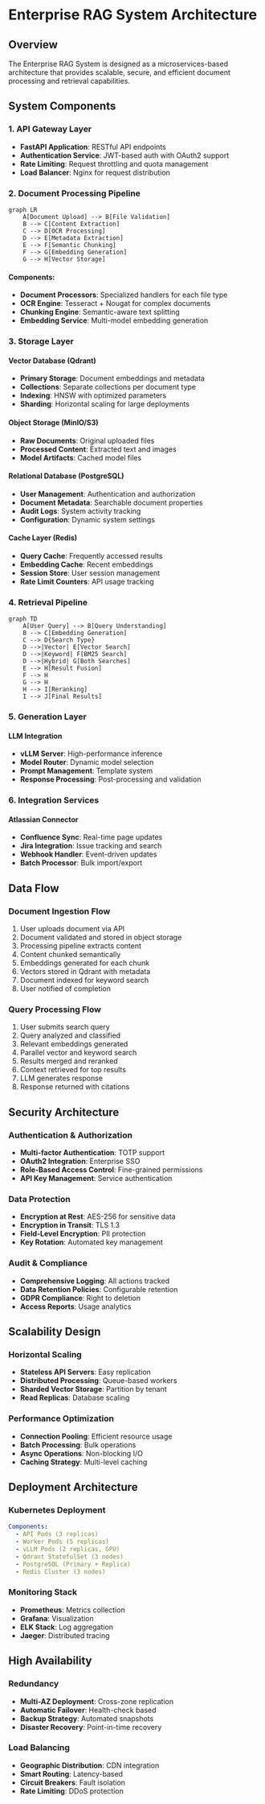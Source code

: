 # Enterprise RAG System Architecture

## Overview

The Enterprise RAG System is designed as a microservices-based architecture that provides scalable, secure, and efficient document processing and retrieval capabilities.

## System Components

### 1. API Gateway Layer
- **FastAPI Application**: RESTful API endpoints
- **Authentication Service**: JWT-based auth with OAuth2 support
- **Rate Limiting**: Request throttling and quota management
- **Load Balancer**: Nginx for request distribution

### 2. Document Processing Pipeline

```mermaid
graph LR
    A[Document Upload] --> B[File Validation]
    B --> C[Content Extraction]
    C --> D[OCR Processing]
    D --> E[Metadata Extraction]
    E --> F[Semantic Chunking]
    F --> G[Embedding Generation]
    G --> H[Vector Storage]
```

#### Components:
- **Document Processors**: Specialized handlers for each file type
- **OCR Engine**: Tesseract + Nougat for complex documents
- **Chunking Engine**: Semantic-aware text splitting
- **Embedding Service**: Multi-model embedding generation

### 3. Storage Layer

#### Vector Database (Qdrant)
- **Primary Storage**: Document embeddings and metadata
- **Collections**: Separate collections per document type
- **Indexing**: HNSW with optimized parameters
- **Sharding**: Horizontal scaling for large deployments

#### Object Storage (MinIO/S3)
- **Raw Documents**: Original uploaded files
- **Processed Content**: Extracted text and images
- **Model Artifacts**: Cached model files

#### Relational Database (PostgreSQL)
- **User Management**: Authentication and authorization
- **Document Metadata**: Searchable document properties
- **Audit Logs**: System activity tracking
- **Configuration**: Dynamic system settings

#### Cache Layer (Redis)
- **Query Cache**: Frequently accessed results
- **Embedding Cache**: Recent embeddings
- **Session Store**: User session management
- **Rate Limit Counters**: API usage tracking

### 4. Retrieval Pipeline

```mermaid
graph TD
    A[User Query] --> B[Query Understanding]
    B --> C[Embedding Generation]
    C --> D{Search Type}
    D -->|Vector| E[Vector Search]
    D -->|Keyword| F[BM25 Search]
    D -->|Hybrid| G[Both Searches]
    E --> H[Result Fusion]
    F --> H
    G --> H
    H --> I[Reranking]
    I --> J[Final Results]
```

### 5. Generation Layer

#### LLM Integration
- **vLLM Server**: High-performance inference
- **Model Router**: Dynamic model selection
- **Prompt Management**: Template system
- **Response Processing**: Post-processing and validation

### 6. Integration Services

#### Atlassian Connector
- **Confluence Sync**: Real-time page updates
- **Jira Integration**: Issue tracking and search
- **Webhook Handler**: Event-driven updates
- **Batch Processor**: Bulk import/export

## Data Flow

### Document Ingestion Flow
1. User uploads document via API
2. Document validated and stored in object storage
3. Processing pipeline extracts content
4. Content chunked semantically
5. Embeddings generated for each chunk
6. Vectors stored in Qdrant with metadata
7. Document indexed for keyword search
8. User notified of completion

### Query Processing Flow
1. User submits search query
2. Query analyzed and classified
3. Relevant embeddings generated
4. Parallel vector and keyword search
5. Results merged and reranked
6. Context retrieved for top results
7. LLM generates response
8. Response returned with citations

## Security Architecture

### Authentication & Authorization
- **Multi-factor Authentication**: TOTP support
- **OAuth2 Integration**: Enterprise SSO
- **Role-Based Access Control**: Fine-grained permissions
- **API Key Management**: Service authentication

### Data Protection
- **Encryption at Rest**: AES-256 for sensitive data
- **Encryption in Transit**: TLS 1.3
- **Field-Level Encryption**: PII protection
- **Key Rotation**: Automated key management

### Audit & Compliance
- **Comprehensive Logging**: All actions tracked
- **Data Retention Policies**: Configurable retention
- **GDPR Compliance**: Right to deletion
- **Access Reports**: Usage analytics

## Scalability Design

### Horizontal Scaling
- **Stateless API Servers**: Easy replication
- **Distributed Processing**: Queue-based workers
- **Sharded Vector Storage**: Partition by tenant
- **Read Replicas**: Database scaling

### Performance Optimization
- **Connection Pooling**: Efficient resource usage
- **Batch Processing**: Bulk operations
- **Async Operations**: Non-blocking I/O
- **Caching Strategy**: Multi-level caching

## Deployment Architecture

### Kubernetes Deployment
```yaml
Components:
  - API Pods (3 replicas)
  - Worker Pods (5 replicas)
  - vLLM Pods (2 replicas, GPU)
  - Qdrant StatefulSet (3 nodes)
  - PostgreSQL (Primary + Replica)
  - Redis Cluster (3 nodes)
```

### Monitoring Stack
- **Prometheus**: Metrics collection
- **Grafana**: Visualization
- **ELK Stack**: Log aggregation
- **Jaeger**: Distributed tracing

## High Availability

### Redundancy
- **Multi-AZ Deployment**: Cross-zone replication
- **Automatic Failover**: Health-check based
- **Backup Strategy**: Automated snapshots
- **Disaster Recovery**: Point-in-time recovery

### Load Balancing
- **Geographic Distribution**: CDN integration
- **Smart Routing**: Latency-based
- **Circuit Breakers**: Fault isolation
- **Rate Limiting**: DDoS protection